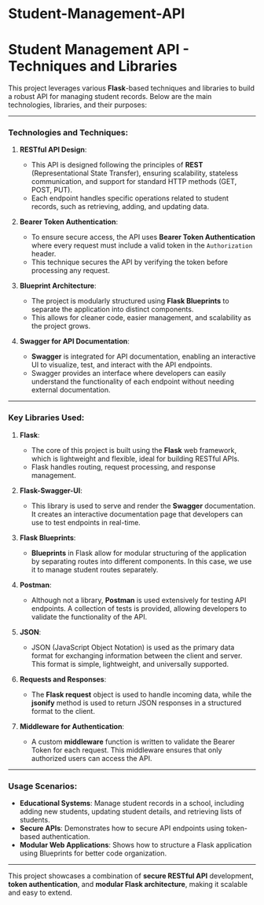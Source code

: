 # Student-Management-API

#  Student Management API - Techniques and Libraries

This project leverages various **Flask**-based techniques and libraries to build a robust API for managing student records. Below are the main technologies, libraries, and their purposes:

---

### **Technologies and Techniques:**

1. **RESTful API Design**:
   - This API is designed following the principles of **REST** (Representational State Transfer), ensuring scalability, stateless communication, and support for standard HTTP methods (GET, POST, PUT).
   - Each endpoint handles specific operations related to student records, such as retrieving, adding, and updating data.

2. **Bearer Token Authentication**:
   - To ensure secure access, the API uses **Bearer Token Authentication** where every request must include a valid token in the `Authorization` header.
   - This technique secures the API by verifying the token before processing any request.

3. **Blueprint Architecture**:
   - The project is modularly structured using **Flask Blueprints** to separate the application into distinct components. 
   - This allows for cleaner code, easier management, and scalability as the project grows.

4. **Swagger for API Documentation**:
   - **Swagger** is integrated for API documentation, enabling an interactive UI to visualize, test, and interact with the API endpoints.
   - Swagger provides an interface where developers can easily understand the functionality of each endpoint without needing external documentation.

---

###  **Key Libraries Used:**

1. **Flask**:
   - The core of this project is built using the **Flask** web framework, which is lightweight and flexible, ideal for building RESTful APIs.
   - Flask handles routing, request processing, and response management.

2. **Flask-Swagger-UI**:
   - This library is used to serve and render the **Swagger** documentation. It creates an interactive documentation page that developers can use to test endpoints in real-time.

3. **Flask Blueprints**:
   - **Blueprints** in Flask allow for modular structuring of the application by separating routes into different components. In this case, we use it to manage student routes separately.

4. **Postman**:
   - Although not a library, **Postman** is used extensively for testing API endpoints. A collection of tests is provided, allowing developers to validate the functionality of the API.

5. **JSON**:
   - JSON (JavaScript Object Notation) is used as the primary data format for exchanging information between the client and server. This format is simple, lightweight, and universally supported.

6. **Requests and Responses**:
   - The **Flask request** object is used to handle incoming data, while the **jsonify** method is used to return JSON responses in a structured format to the client.

7. **Middleware for Authentication**:
   - A custom **middleware** function is written to validate the Bearer Token for each request. This middleware ensures that only authorized users can access the API.

---

###  **Usage Scenarios**:

- **Educational Systems**: Manage student records in a school, including adding new students, updating student details, and retrieving lists of students.
- **Secure APIs**: Demonstrates how to secure API endpoints using token-based authentication.
- **Modular Web Applications**: Shows how to structure a Flask application using Blueprints for better code organization.

---

This project showcases a combination of **secure RESTful API** development, **token authentication**, and **modular Flask architecture**, making it scalable and easy to extend.
